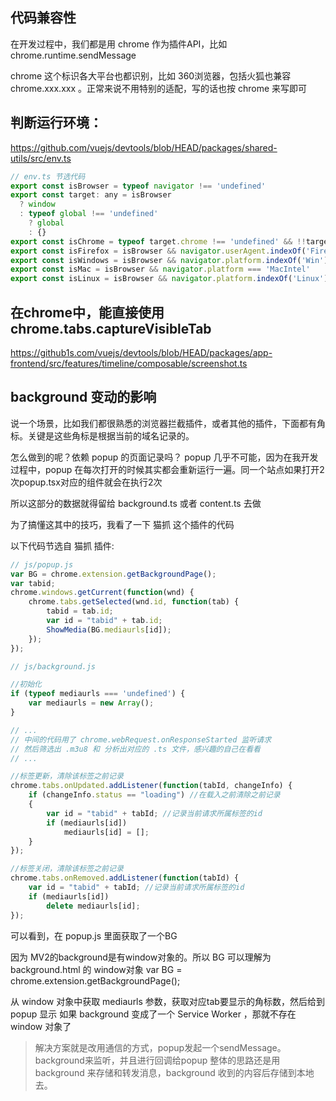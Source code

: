 ## 代码兼容性
在开发过程中，我们都是用 chrome 作为插件API，比如 chrome.runtime.sendMessage

chrome 这个标识各大平台也都识别，比如 360浏览器，包括火狐也兼容 chrome.xxx.xxx 。正常来说不用特别的适配，写的话也按 chrome 来写即可

## 判断运行环境：
https://github.com/vuejs/devtools/blob/HEAD/packages/shared-utils/src/env.ts
```js
// env.ts 节选代码
export const isBrowser = typeof navigator !== 'undefined'
export const target: any = isBrowser
  ? window
  : typeof global !== 'undefined'
    ? global
    : {}
export const isChrome = typeof target.chrome !== 'undefined' && !!target.chrome.devtools
export const isFirefox = isBrowser && navigator.userAgent.indexOf('Firefox') > -1
export const isWindows = isBrowser && navigator.platform.indexOf('Win') === 0
export const isMac = isBrowser && navigator.platform === 'MacIntel'
export const isLinux = isBrowser && navigator.platform.indexOf('Linux') === 0
```

## 在chrome中，能直接使用 chrome.tabs.captureVisibleTab
https://github1s.com/vuejs/devtools/blob/HEAD/packages/app-frontend/src/features/timeline/composable/screenshot.ts



## background 变动的影响
说一个场景，比如我们都很熟悉的浏览器拦截插件，或者其他的插件，下面都有角标。关键是这些角标是根据当前的域名记录的。

怎么做到的呢？依赖 popup 的页面记录吗？
popup 几乎不可能，因为在我开发过程中，popup 在每次打开的时候其实都会重新运行一遍。同一个站点如果打开2次popup.tsx对应的组件就会在执行2次

所以这部分的数据就得留给 background.ts 或者 content.ts 去做

为了搞懂这其中的技巧，我看了一下 猫抓 这个插件的代码

以下代码节选自 猫抓 插件:
```js
// js/popup.js
var BG = chrome.extension.getBackgroundPage();
var tabid;
chrome.windows.getCurrent(function(wnd) {
    chrome.tabs.getSelected(wnd.id, function(tab) {
        tabid = tab.id;
        var id = "tabid" + tab.id;
        ShowMedia(BG.mediaurls[id]);
    });
});
```

```js
// js/background.js

//初始化
if (typeof mediaurls === 'undefined') {
    var mediaurls = new Array();
}

// ...
// 中间的代码用了 chrome.webRequest.onResponseStarted 监听请求
// 然后筛选出 .m3u8 和 分析出对应的 .ts 文件，感兴趣的自己在看看
// ...

//标签更新，清除该标签之前记录
chrome.tabs.onUpdated.addListener(function(tabId, changeInfo) {
    if (changeInfo.status == "loading") //在载入之前清除之前记录
    {
        var id = "tabid" + tabId; //记录当前请求所属标签的id
        if (mediaurls[id])
            mediaurls[id] = [];
    }
});

//标签关闭，清除该标签之前记录
chrome.tabs.onRemoved.addListener(function(tabId) {
    var id = "tabid" + tabId; //记录当前请求所属标签的id
    if (mediaurls[id])
        delete mediaurls[id];
});
```

可以看到，在 popup.js 里面获取了一个BG

因为 MV2的background是有window对象的。所以 BG 可以理解为 background.html 的 window对象 var BG = chrome.extension.getBackgroundPage();

从 window 对象中获取 mediaurls 参数，获取对应tab要显示的角标数，然后给到 popup 显示
如果 background 变成了一个 Service Worker ，那就不存在 window 对象了

> 解决方案就是改用通信的方式，popup发起一个sendMessage。background来监听，并且进行回调给popup
整体的思路还是用 background 来存储和转发消息，background 收到的内容后存储到本地去。